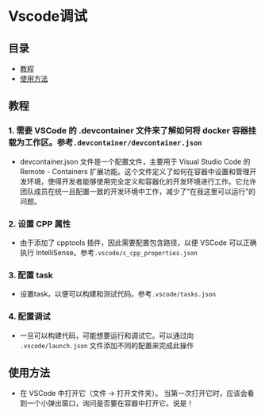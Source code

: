 # Vscode调试

## 目录

- [教程](#教程)
- [使用方法](#使用方法)

## 教程 <a name = "教程"></a>

### 1. 需要 VSCode 的 .devcontainer 文件来了解如何将 docker 容器挂载为工作区。参考`.devcontainer/devcontainer.json`

- devcontainer.json 文件是一个配置文件，主要用于 Visual Studio Code 的 Remote - Containers 扩展功能。这个文件定义了如何在容器中设置和管理开发环境，使得开发者能够使用完全定义和容器化的开发环境进行工作。它允许团队成员在统一且配置一致的开发环境中工作，减少了“在我这里可以运行”的问题。

### 2. 设置 CPP 属性

- 由于添加了 cpptools 插件，因此需要配置包含路径，以便 VSCode 可以正确执行 IntelliSense。参考`.vscode/c_cpp_properties.json`

### 3. 配置 task

- 设置task，以便可以构建和测试代码。参考`.vscode/tasks.json`

### 4. 配置调试

- 一旦可以构建代码，可能想要运行和调试它。可以通过向 `.vscode/launch.json` 文件添加不同的配置来完成此操作

## 使用方法 <a name = "使用方法"></a>

- 在 VSCode 中打开它（文件 -> 打开文件夹）。  当第一次打开它时，应该会看到一个小弹出窗口，询问是否要在容器中打开它。说是！

